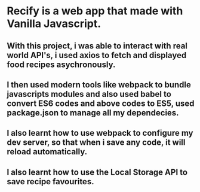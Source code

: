 # Recify is a web app that made with Vanilla Javascript.
## With this project, i was able to interact with real world API's, i used axios to fetch and displayed food recipes asychronously.
## I then used modern tools like webpack to bundle javascripts modules and also used babel to convert ES6 codes and above codes to ES5, used package.json to manage all my dependecies.
## I also learnt how to use webpack to configure my dev server, so that when i save any code, it will reload automatically.
## I also learnt how to use the Local Storage API to save recipe favourites.
